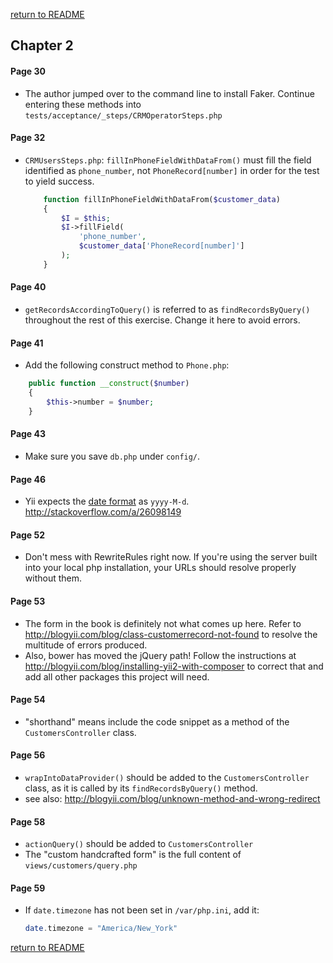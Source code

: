 [return to README](README.md)
## Chapter 2

#### Page 30
- The author jumped over to the command line to install Faker. Continue entering these methods into `tests/acceptance/_steps/CRMOperatorSteps.php`

#### Page 32
- `CRMUsersSteps.php`: `fillInPhoneFieldWithDataFrom()` must fill the field identified as `phone_number`, not `PhoneRecord[number]` in order for the test to yield success.

    ```php
        function fillInPhoneFieldWithDataFrom($customer_data)
        {
            $I = $this;
            $I->fillField(
                'phone_number',
                $customer_data['PhoneRecord[number]']
            );
        }
    ```

#### Page 40
- `getRecordsAccordingToQuery()` is referred to as `findRecordsByQuery()` throughout the rest of this exercise. Change it here to avoid errors.

#### Page 41
- Add the following construct method to `Phone.php`:
```php
    public function __construct($number)
    {
        $this->number = $number;
    }
```

#### Page 43
- Make sure you save `db.php` under `config/`.

#### Page 46
- Yii expects the [date format](http://userguide.icu-project.org/formatparse/datetime#TOC-Date-Time-Format-Syntax) as `yyyy-M-d`. http://stackoverflow.com/a/26098149

#### Page 52
- Don't mess with RewriteRules right now. If you're using the server built into your local php installation, your URLs should resolve properly without them.

#### Page 53
- The form in the book is definitely not what comes up here. Refer to http://blogyii.com/blog/class-customerrecord-not-found to resolve the multitude of errors produced.
- Also, bower has moved the jQuery path! Follow the instructions at http://blogyii.com/blog/installing-yii2-with-composer to correct that and add all other packages this project will need.

#### Page 54
- "shorthand" means include the code snippet as a method of the `CustomersController` class.

#### Page 56
- `wrapIntoDataProvider()` should be added to the `CustomersController` class, as it is called by its `findRecordsByQuery()` method.
- see also: http://blogyii.com/blog/unknown-method-and-wrong-redirect

#### Page 58
- `actionQuery()` should be added to `CustomersController`
- The "custom handcrafted form" is the full content of `views/customers/query.php`

#### Page 59
- If `date.timezone` has not been set in `/var/php.ini`, add it:

    ```php
    date.timezone = "America/New_York"
    ```
[return to README](README.md)
